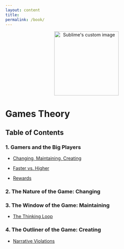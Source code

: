 ```yaml
---
layout: content
title: 
permalink: /book/
---
```


<p align="center">
  <img width="200" height="200" src="https://i.imgur.com/gSakIkl.png" alt="Sublime's custom image"/>
</p>

# Games Theory 



## Table of Contents

### 1. Gamers and the Big Players

- [Changing, Maintaining, Creating](https://allenleein.github.io/brains/2019/06/the-games)

- [Faster vs. Higher](https://allenleein.github.io/brains/2018/11/the-two-narratives)

- [Rewards]()

### 2. The Nature of the Game: Changing

### 3. The Window of the Game: Maintaining 

- [The Thinking Loop]()

### 4. The Outliner of the Game: Creating

- [Narrative Violations]()


<div class="upscribe-embed" data-src="https://upscri.be/a13df0"></div>